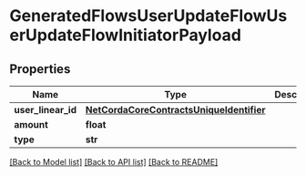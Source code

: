 # GeneratedFlowsUserUpdateFlowUserUpdateFlowInitiatorPayload

## Properties
Name | Type | Description | Notes
------------ | ------------- | ------------- | -------------
**user_linear_id** | [**NetCordaCoreContractsUniqueIdentifier**](NetCordaCoreContractsUniqueIdentifier.md) |  | 
**amount** | **float** |  | 
**type** | **str** |  | 

[[Back to Model list]](../README.md#documentation-for-models) [[Back to API list]](../README.md#documentation-for-api-endpoints) [[Back to README]](../README.md)


